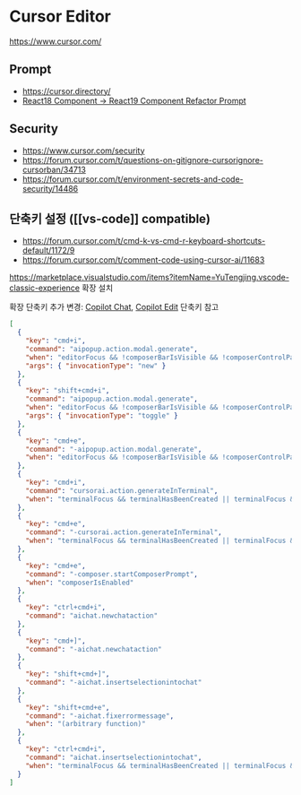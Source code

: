 # Cursor Editor

<https://www.cursor.com/>

## Prompt

- <https://cursor.directory/>
- [React18 Component -> React19 Component Refactor Prompt](https://gist.github.com/ellemedit/46cb6ac6a8c65aa69e010b1c88f406c3)

## Security

- <https://www.cursor.com/security>
- <https://forum.cursor.com/t/questions-on-gitignore-cursorignore-cursorban/34713>
- <https://forum.cursor.com/t/environment-secrets-and-code-security/14486>

## 단축키 설정 ([[vs-code]] compatible)

- <https://forum.cursor.com/t/cmd-k-vs-cmd-r-keyboard-shortcuts-default/1172/9>
- <https://forum.cursor.com/t/comment-code-using-cursor-ai/11683>

<https://marketplace.visualstudio.com/items?itemName=YuTengjing.vscode-classic-experience> 확장 설치

확장 단축키 추가 변경: [Copilot Chat](https://code.visualstudio.com/docs/copilot/copilot-chat), [Copilot Edit](https://code.visualstudio.com/docs/copilot/copilot-edits) 단축키 참고

```json
[
  {
    "key": "cmd+i",
    "command": "aipopup.action.modal.generate",
    "when": "editorFocus && !composerBarIsVisible && !composerControlPanelIsVisible",
    "args": { "invocationType": "new" }
  },
  {
    "key": "shift+cmd+i",
    "command": "aipopup.action.modal.generate",
    "when": "editorFocus && !composerBarIsVisible && !composerControlPanelIsVisible",
    "args": { "invocationType": "toggle" }
  },
  {
    "key": "cmd+e",
    "command": "-aipopup.action.modal.generate",
    "when": "editorFocus && !composerBarIsVisible && !composerControlPanelIsVisible"
  },
  {
    "key": "cmd+i",
    "command": "cursorai.action.generateInTerminal",
    "when": "terminalFocus && terminalHasBeenCreated || terminalFocus && terminalProcessSupported || terminalFocus && terminalHasBeenCreated && terminalProcessSupported"
  },
  {
    "key": "cmd+e",
    "command": "-cursorai.action.generateInTerminal",
    "when": "terminalFocus && terminalHasBeenCreated || terminalFocus && terminalProcessSupported || terminalFocus && terminalHasBeenCreated && terminalProcessSupported"
  },
  {
    "key": "cmd+e",
    "command": "-composer.startComposerPrompt",
    "when": "composerIsEnabled"
  },
  {
    "key": "ctrl+cmd+i",
    "command": "aichat.newchataction"
  },
  {
    "key": "cmd+]",
    "command": "-aichat.newchataction"
  },
  {
    "key": "shift+cmd+]",
    "command": "-aichat.insertselectionintochat"
  },
  {
    "key": "shift+cmd+e",
    "command": "-aichat.fixerrormessage",
    "when": "(arbitrary function)"
  },
  {
    "key": "ctrl+cmd+i",
    "command": "aichat.insertselectionintochat",
    "when": "terminalFocus && terminalHasBeenCreated || terminalFocus && terminalProcessSupported || terminalFocus && terminalHasBeenCreated && terminalProcessSupported"
  }
]
```
